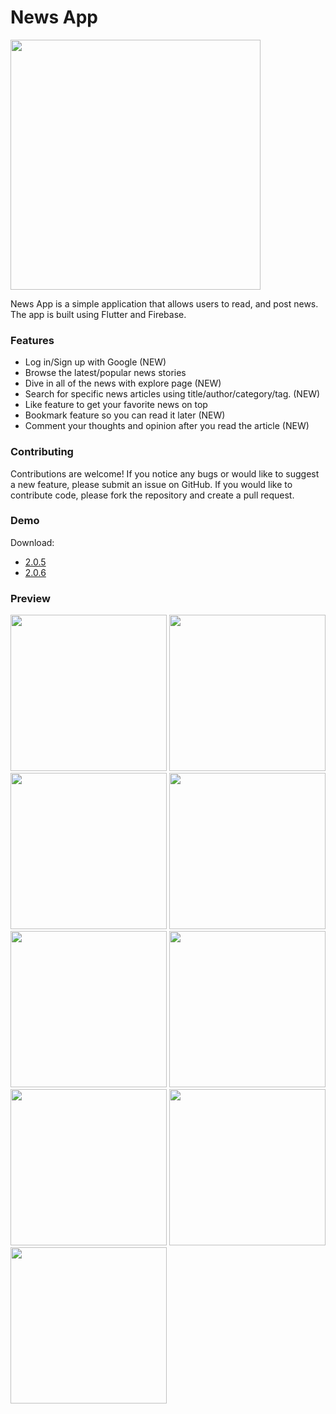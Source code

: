 # News App
<img src="https://github.com/naim114/news_app/blob/master/demo/logo_main.png" href="https://github.com/naim114/news_app" width="400" >

News App is a simple application that allows users to read, and post news. The app is built using Flutter and Firebase.

### Features
- Log in/Sign up with Google (NEW)
- Browse the latest/popular news stories
- Dive in all of the news with explore page (NEW)
- Search for specific news articles using title/author/category/tag. (NEW)
- Like feature to get your favorite news on top
- Bookmark feature so you can read it later (NEW)
- Comment your thoughts and opinion after you read the article (NEW)

### Contributing
Contributions are welcome! If you notice any bugs or would like to suggest a new feature, please submit an issue on GitHub. If you would like to contribute code, please fork the repository and create a pull request.

### Demo
Download: 
- [2.0.5](https://firebasestorage.googleapis.com/v0/b/news-app-v2-e2716.appspot.com/o/demo%2F2.0.5.apk?alt=media&token=c96c9da5-67bd-4b07-8aa4-d6c61dcf7e1d)
- [2.0.6](https://firebasestorage.googleapis.com/v0/b/news-app-v2-e2716.appspot.com/o/demo%2F2.0.6.apk?alt=media&token=096b15b1-98e2-47ad-99b5-7b6df26e2e29)
### Preview
<img src="https://github.com/naim114/news_app/blob/master/demo/landing.png" width="250" > <img src="https://github.com/naim114/news_app/blob/master/demo/landing_modal.png" width="250" > <img src="https://github.com/naim114/news_app/blob/master/demo/login.png" width="250" > <img src="https://github.com/naim114/news_app/blob/master/demo/signup.png" width="250" > <img src="https://github.com/naim114/news_app/blob/master/demo/home.gif" width="250" > <img src="https://github.com/naim114/news_app/blob/master/demo/explore.gif" width="250" > <img src="https://github.com/naim114/news_app/blob/master/demo/article.gif" width="250" > <img src="https://github.com/naim114/news_app/blob/master/demo/noti.gif" width="250" > <img src="https://github.com/naim114/news_app/blob/master/demo/profile.png" width="250" > 
